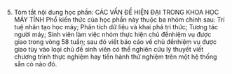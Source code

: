 5. Tóm tắt nội dung học phần: CÁC VẤN ĐỀ HIỆN ĐẠI TRONG KHOA HỌC MÁY TÍNH Phổ kiến thức của học phần này thuộc ba nhóm chính sau: Trí tuệ nhân tạo học máy; Phân tích dữ liệu và khai phá tri thức; Tương tác người máy; Sinh viên làm việc nhóm thực hiện chủ đềnhiệm vụ được giao trong vòng 58 tuần; sau đó viết báo cáo về chủ đềnhiệm vụ được giao tùy vào loại chủ đề sinh viên có thể nghiên cứu lý thuyết viết chương trình thực nghiệm hay tiến hành thử nghiệm trên một hệ thống sẵn có nào đó.
